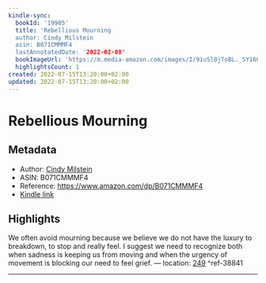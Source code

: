 ```yaml
---
kindle-sync:
  bookId: '19905'
  title: 'Rebellious Mourning
  author: Cindy Milstein
  asin: B071CMMMF4
  lastAnnotatedDate: '2022-02-08'
  bookImageUrl: 'https://m.media-amazon.com/images/I/91uSl0jToBL._SY160.jpg'
  highlightsCount: 1
created: 2022-07-15T13:20:00+02:00
updated: 2022-07-15T13:20:00+02:00
---
```

# Rebellious Mourning
## Metadata
* Author: [Cindy Milstein](https://www.amazon.com/Cindy-Milstein/e/B0051PC4K8/ref=dp_byline_cont_ebooks_1)
* ASIN: B071CMMMF4
* Reference: https://www.amazon.com/dp/B071CMMMF4
* [Kindle link](kindle://book?action=open&asin=B071CMMMF4)

## Highlights
We often avoid mourning because we believe we do not have the luxury to breakdown, to stop and really feel. I suggest we need to recognize both when sadness is keeping us from moving and when the urgency of movement is blocking our need to feel grief. — location: [249](kindle://book?action=open&asin=B071CMMMF4&location=249) ^ref-38841

---
